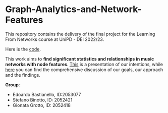# Graph-Analytics-and-Network-Features

This repository contains the delivery of the final project for the Learning From Networks course at UniPD - DEI 2022/23.

Here is the [code](https://github.com/stefanobinotto/Graph-Analytics-and-Network-Features/blob/main/project.ipynb).

This work aims to **find significant statistics and relationships in music networks with node features**. 
[This](https://github.com/stefanobinotto/Graph-Analytics-and-Network-Features/blob/main/Bastianello-Binotto-Grotto.pdf) is a presentation of our intentions, while [here](https://github.com/stefanobinotto/Graph-Analytics-and-Network-Features/blob/main/Report.pdf) you can find the comprehensive discussion of our goals, our approach and the findings.

**Group**:
- Edoardo Bastianello, ID:2053077
- Stefano Binotto, ID: 2052421
- Gionata Grotto, ID: 2052418
